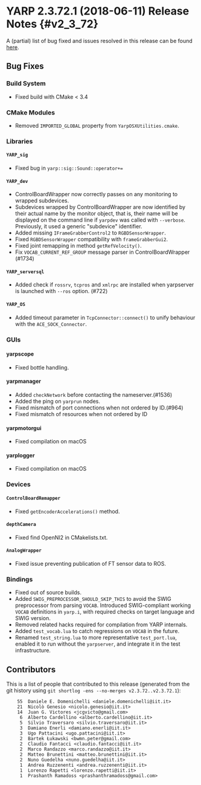 YARP 2.3.72.1 (2018-06-11) Release Notes                              {#v2_3_72}
========================================


A (partial) list of bug fixed and issues resolved in this release can be found
[here](https://github.com/robotology/yarp/issues?q=label%3A%22Fixed+in%3A+YARP+v2.3.72.1%22).

Bug Fixes
---------

### Build System

* Fixed build with CMake < 3.4

### CMake Modules

* Removed `IMPORTED_GLOBAL` property from `YarpOSXUtilities.cmake`.

### Libraries

#### `YARP_sig`

* Fixed bug in `yarp::sig::Sound::operator+=`

#### `YARP_dev`

* ControlBoardWrapper now correctly passes on any monitoring to wrapped
  subdevices.
* Subdevices wrapped by ControlBoardWrapper are now identified by their actual
  name by the monitor object, that is, their name will be displayed on the
  command line if `yarpdev` was called with `--verbose`.
  Previously, it used a generic "subdevice" identifier.
* Added missing `IFrameGrabberControl2` to `RGBDSensorWrapper`.
* Fixed `RGBDSensorWrapper` compatibility with `frameGrabberGui2`.
* Fixed joint remapping in method `getRefVelocity()`.
* Fix `VOCAB_CURRENT_REF_GROUP` message parser in ControlBoardWrapper (#1734)


#### `YARP_serversql`

* Added check if `rossrv`, `tcpros` and `xmlrpc` are installed when
yarpserver is launched with `--ros` option. (#722)


#### `YARP_OS`

* Added timeout parameter in `TcpConnector::connect()` to unify behaviour with the
  `ACE_SOCK_Connector`.

### GUIs

#### yarpscope

* Fixed bottle handling.

#### yarpmanager

* Added `checkNetwork` before contacting the nameserver.(#1536)
* Added the ping on `yarprun` nodes.
* Fixed mismatch of port connections when not ordered by ID.(#964)
* Fixed mismatch of resources when not ordered by ID

#### yarpmotorgui

* Fixed compilation on macOS

#### yarplogger

* Fixed compilation on macOS

### Devices

#### `ControlBoardRemapper`

* Fixed `getEncoderAccelerations()` method.

#### `depthCamera`

* Fixed find OpenNI2 in CMakelists.txt.

#### `AnalogWrapper`

* Fixed issue preventing publication of FT sensor data to ROS.


### Bindings

* Fixed out of source builds.
* Added `SWIG_PREPROCESSOR_SHOULD_SKIP_THIS` to avoid the SWIG preprocessor from
  parsing `VOCAB`. Introduced SWIG-compliant working `VOCAB` definitions in
  `yarp.i`, with required checks on target language and SWIG version.
* Removed related hacks required for compilation from YARP internals.
* Added `test_vocab.lua` to catch regressions on `VOCAB` in the future.
* Renamed `test_string.lua` to more representative `test_port.lua`, enabled it to
  run without the `yarpserver`, and integrate it in the test infrastructure.

Contributors
------------

This is a list of people that contributed to this release (generated from the
git history using `git shortlog -ens --no-merges v2.3.72..v2.3.72.1`):


```
    55	Daniele E. Domenichelli <daniele.domenichelli@iit.it>
    21	Nicolò Genesio <nicolo.genesio@iit.it>
    14	Juan G. Victores <jcgvicto@gmail.com>
     6	Alberto Cardellino <alberto.cardellino@iit.it>
     5	Silvio Traversaro <silvio.traversaro@iit.it>
     3	Damiano Enerli <damiano.enerli@iit.it>
     3	Ugo Pattacini <ugo.pattacini@iit.it>
     2	Bartek Łukawski <bwmn.peter@gmail.com>
     2	Claudio Fantacci <claudio.fantacci@iit.it>
     2	Marco Randazzo <marco.randazzo@iit.it>
     2	Matteo Brunettini <matteo.brunettini@iit.it>
     2	Nuno Guedelha <nuno.guedelha@iit.it>
     1	Andrea Ruzzenenti <andrea.ruzzenenti@iit.it>
     1	Lorenzo Rapetti <lorenzo.rapetti@iit.it>
     1	Prashanth Ramadoss <prashanthramadoss@gmail.com>
```
